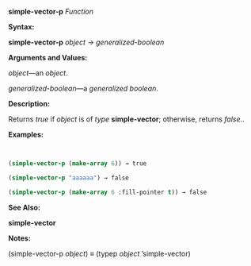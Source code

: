 **simple-vector-p** *Function* 



**Syntax:** 



**simple-vector-p** *object → generalized-boolean* 



**Arguments and Values:** 



*object*—an *object*. 



*generalized-boolean*—a *generalized boolean*. 



**Description:** 



Returns *true* if *object* is of *type* **simple-vector**; otherwise, returns *false*.. 



**Examples:**
```lisp
 

(simple-vector-p (make-array 6)) → true 

(simple-vector-p "aaaaaa") → false 

(simple-vector-p (make-array 6 :fill-pointer t)) → false 


```
**See Also:** 



**simple-vector** 



**Notes:** 



(simple-vector-p *object*) *≡* (typep *object* ’simple-vector) 



